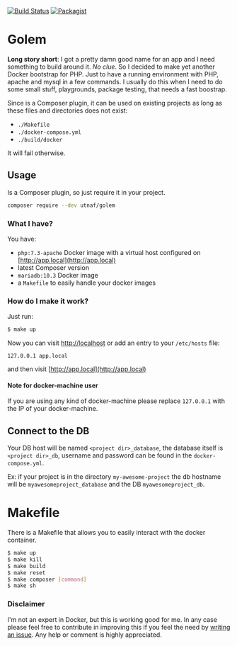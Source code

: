 [![Build Status](https://travis-ci.org/utnaf/golem.svg?branch=master)](https://travis-ci.org/utnaf/golem)
[![Packagist](https://img.shields.io/packagist/v/utnaf/golem.svg)](https://packagist.org/packages/utnaf/golem)

# Golem

**Long story short**: I got a pretty damn good name for an app and I need something to build around it. *No clue*. So I decided to make yet another Docker bootstrap for PHP. Just to have a running environment with PHP, apache and mysql in a few commands. I usually do this when I need to do some small stuff, playgrounds, package testing, that needs a fast boostrap.

Since is a Composer plugin, it can be used on existing projects as long as these files and directories does not exist:
 * `./Makefile`
 * `./docker-compose.yml`
 * `./build/docker`

It will fail otherwise.

## Usage

Is a Composer plugin, so just require it in your project. 
```bash
composer require --dev utnaf/golem
```

### What I have?

You have:
 - `php:7.3-apache` Docker image with a virtual host configured on [http://app.local](http://app.local)
 - latest Composer version 
 - `mariadb:10.3` Docker image
 - a `Makefile` to easily handle your docker images

### How do I make it work?

Just run:
```bash
$ make up
```

Now you can visit [http://localhost](http://localhost) or add an entry to your `/etc/hosts` file:
```
127.0.0.1 app.local
```

and then visit [http://app.local](http://app.local)

#### Note for docker-machine user
If you are using any kind of docker-machine please replace `127.0.0.1` with the IP of your docker-machine.

## Connect to the DB
Your DB host will be named `<project dir>_database`, the database itself is `<project dir>_db`, username and password can be found in the `docker-compose.yml`.

Ex: if your project is in the directory `my-awesome-project` the db hostname will be `myawesomeproject_database` and the DB `myawesomeproject_db`. 

# Makefile
There is a Makefile that allows you to easily interact with the docker container.

``` bash
$ make up
$ make kill
$ make build
$ make reset
$ make composer [command]
$ make sh
``` 

### Disclaimer
I'm not an expert in Docker, but this is working good for me. In any case please feel free to contribute in improving this if you feel the need by [writing an issue](https://github.com/utnaf/golem/issues/new). Any help or comment is highly appreciated.
